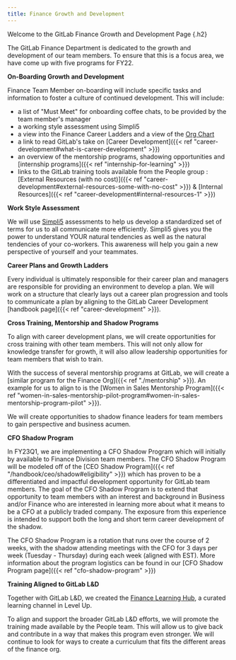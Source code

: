 ```yaml
---
title: Finance Growth and Development
---
```


Welcome to the GitLab Finance Growth and Development Page
{.h2}

The GitLab Finance Department is dedicated to the growth and development of our team members. To ensure that this is a focus area, we have come up with five programs for FY22.

**On-Boarding Growth and Development**

Finance Team Member on-boarding will include specific tasks and information to foster a culture of continued development. This will include:

- a list of "Must Meet" for onboarding coffee chats, to be provided by the team member's manager
- a working style assessment using Simpli5
- a view into the Finance Career Ladders and a view of the [Org Chart](https://comp-calculator.gitlab.net/org_chart)
- a link to read GitLab's take on [Career Development]({{< ref "career-development#what-is-career-development" >}})
- an overview of the mentorship programs, shadowing opportunities and [internship programs]({{< ref "internship-for-learning" >}})
- links to the GitLab training tools available from the People group :[External Resources (with no cost)]({{< ref "career-development#external-resources-some-with-no-cost" >}}) &  [Internal Resources]({{< ref "career-development#internal-resources-1" >}})

**Work Style Assessment**

We will use [Simpli5](https://www.simpli5.com/) assessments to help us develop a standardized set of terms for us to all communicate more efficiently. Simpli5 gives you the power to understand YOUR natural tendencies as well as the natural tendencies of your co-workers. This awareness will help you gain a new perspective of yourself and your teammates.

**Career Plans and Growth Ladders**

Every individual is ultimately responsible for their career plan and managers are responsible for providing an environment to develop a plan. We will work on a structure that clearly lays out a career plan progression and tools to communicate a plan by aligning to the GitLab Career Development [handbook page]({{< ref "career-development" >}}).

**Cross Training, Mentorship and Shadow Programs**

To align with career development plans, we will create opportunities for cross training with other team members. This will not only allow for knowledge transfer for growth, it will also allow leadership opportunities for team members that wish to train.

With the success of several mentorship programs at GitLab, we will create a [similar program for the Finance Org]({{< ref "./mentorship" >}}). An example for us to align to is the [Women in Sales Mentorship Program]({{< ref "women-in-sales-mentorship-pilot-program#women-in-sales-mentorship-program-pilot" >}}).

We will create opportunities to shadow finance leaders for team members to gain perspective and business acumen.

**CFO Shadow Program**

In FY23Q1, we are implementing a CFO Shadow Program which will initially by available to Finance Division team members. The CFO Shadow Program will be modeled off of the [CEO Shadow Program]({{< ref "/handbook/ceo/shadow#eligibility" >}}) which has proven to be a differentiated and impactful development opportunity for GitLab team members. The goal of the CFO Shadow Program is to extend that opportunity to team members with an interest and background in Business and/or Finance who are interested in learning more about what it means to be a CFO at a publicly traded company. The exposure from this experience is intended to support both the long and short term career development of the shadow.

The CFO Shadow Program is a rotation that runs over the course of 2 weeks, with the shadow attending meetings with the CFO for 3 days per week (Tuesday - Thursday) during each week (aligned with EST). More information about the program logistics can be found in our [CFO Shadow Program page]({{< ref "cfo-shadow-program" >}})

**Training Aligned to GitLab L&D**

Together with GitLab L&D, we created the [Finance Learning Hub](https://levelup.gitlab.com/pages/finance-hub), a curated learning channel in Level Up.

To align and support the broader GitLab L&D efforts, we will promote the training made available by the People team. This will allow us to give back and contribute in a way that makes this program even stronger. We will continue to look for ways to create a curriculum that fits the different areas of the finance org.

